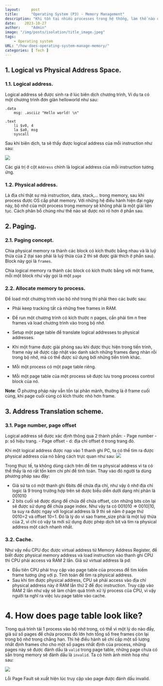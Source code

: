 ```yaml
---
layout:     post
title:      "Operating System (P3) - Memory Management"
description: "Khi tồn tại nhiều processes trong hệ thống, làm thế nào để Operating System có thể cấp phát bộ nhớ cho những processes này một cách hợp lý nhất. Memory Management là một trong những nhiệm vụ quan trọng nhất của OS, và trong bài viết này mình sẽ nói về điều này."
date:    2023-10-27
author:     "Admin"
image: "/img/posts/isolation/title_image.jpeg"
tags:
    - Operating system
URL: "/how-does-operating-system-manage-memory/"
categories: [ Tech ]
---
```


## 1. Logical vs Physical Address Space.
### 1.1. Logical address.
Logical address sẽ được sinh ra ở lúc biên dịch chương trình, 
Ví dụ ta có một chương trình đơn giản helloworld như sau:

```assembly
.data
    msg: .asciiz "Hello world! \n"

.text
    li $v0, 4
    la $a0, msg
    syscall
```
Sau khi biên dịch, ta sẽ thấy được logical address của mỗi instruction như sau:

![](/img/memory-management/logical-address.png)

Các giá trị ở cột `Address` chính là logical address của mỗi instruction tương ứng.


### 1.2. Physical address.

Là địa chỉ thật sự mà instruction, data, stack,... trong memory, sau khi process được OS cấp phát memory. Với những hệ điều hành hiện đại ngày này, bộ nhớ của một process trong memory sẽ không phải là một giải liên tục. Cách phân bổ chúng như thế nào sẽ được nói rõ hơn ở phần sau.


## 2. Paging.
### 2.1. Paging concept.

Chia physical memory ra thành các block có kích thước bằng nhau và là luỹ thừa của 2 (tại sao phải là luỹ thừa của 2 thì sẽ được giải thích ở phần sau). Block này gọi là `frames`.

Chia logical memory ra thành các block có kích thước bằng với một frame, mỗi một block như vậy gọi là một `page`

### 2.2. Allocate memory to process.
Để load một chương trình vào bộ nhớ trong thì phải theo các bước sau:
- Phải keep tracking tất cả những free frames in RAM.
- Để run một chương trình có kích thước n pages, cần phải tìm n free frames và load chương trình vào trong bộ nhớ.

- Setup một page table để translate logical addresses to physical addresses.
- Khi một frame được giải phóng sau khi được thực hiện trong tiến trình, frame này sẽ được cập nhật vào danh sách những frames đang nhàn rỗi trong bộ nhớ, mà có thể được sử dụng bởi những tiến trình khác.
- Mỗi một process có một page table riêng.
- Mỗi một page table của một process sẽ được lưu trong process control block của nó.

**Note**: Ở phương pháp này vẫn tồn tại phân mảnh, thường là ở frame cuối cùng, khi page cuối cùng có kích thước nhỏ hơn frame.

## 3. Address Translation scheme.
### 3.1. Page number, page offset
Logical address sẽ được xác định thông qua 2 thành phần:
    - Page number - p: số hiệu trang.
    - Page offset - d: địa chỉ offset ở trong trang đó.

Khi một logical address được nạp vào 1 thanh ghi PC, ta có thể tìm ra được physical address của nó bằng cách trực quan như sau:
![](/img/memory-management/page_offset.png)

Trong thực tế, ta không dùng cách trên để tìm ra physical address vì ta có thể thấy là nó rất tốn kém chi phí để tính toán. Thay vào đó người ta dùng phương pháp sau đây:
- Giả sử ta có một thanh ghi 6bits để chứa địa chỉ, như vậy ô nhớ địa chỉ logic là 9 trong trường hợp trên sẽ được biểu diễn dưới dạng nhị phân là 001010
- 2 bits cuối sẽ được dùng để chứa để chứa offset, còn những bits còn lại sẽ được sử dụng để chứa page index. Như vậy ta có 001010 ⇒ 0010|10, ta suy ra được ngay với logical address là 9 thì sẽ nằm ở page thứ 0010=2 và offset 10=1. Đó là lý do vì sao frame_size phải là một luỹ thừa của 2, vì chỉ có vậy ta mới sử dụng được phép dịch bit và tìm ra physical address một cách nhanh nhất.

### 3.2. Cache.
Như vậy nếu CPU đọc được virtual address từ Memory Address Register, để biết được physical memory address và load instruction vào thanh ghi CPU thì CPU phải access và RAM 2 lần. Giả sử virtual address là pd:
- Đầu tiên CPU phải truy cập vào page table của process để tìm kiếm frame tương ứng với p. Tính toán để tìm ra physical address.
- Sau khi tìm được physical address, CPU sẽ phải access vào địa chỉ physical address này ở RAM lần thứ 2 để đọc instruction.
Truy cập vào RAM 2 lần như vậy sẽ làm chậm quá trình xử lý process của CPU, vì vậy người ta nghĩ ra việc lưu page table vào cache.

# 4. How does page table look like?
Trong quá trình tải 1 process vào bộ nhớ trong, có thể vì một lý do nào đấy, giả sử số pages để chứa process đó lớn hơn tổng số free frames còn lại trong bộ nhớ trong chẳng hạn. Thì hệ điều hành sẽ chỉ cấp một số lượng nhất định frames cho cho một số pages nhất định của process, những pages này sẽ được đánh dấu là `valid` trong page table, những page chưa có sẵn trong memory sẽ đánh dấu là `invalid`. Ta có hình ảnh minh hoạ như sau:

![](/img/memory-management/valid-invalid-tag.png)

Lỗi Page Fault sẽ xuất hiện lúc truy cập vào page được đánh dấu invalid.

